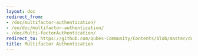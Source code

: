 ```yaml
---
layout: doc
redirect_from:
- /doc/multifactor-authentication/
- /en/doc/multifactor-authentication/
- /doc/Multi-factorAuthentication/
redirect_to: https://github.com/Qubes-Community/Contents/blob/master/docs/security/multifactor-authentication.md
title: Multifactor Authentication
---
```

